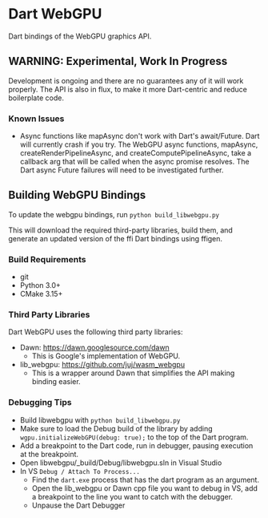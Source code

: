 # Dart WebGPU

Dart bindings of the WebGPU graphics API.

## WARNING: Experimental, Work In Progress

Development is ongoing and there are no guarantees any of it will work properly.
The API is also in flux, to make it more Dart-centric and reduce boilerplate code.

### Known Issues
* Async functions like mapAsync don't work with Dart's await/Future.
Dart will currently crash if you try. The WebGPU async functions, mapAsync, createRenderPipelineAsync,
and createComputePipelineAsync, take a callback arg that will be called when the async
promise resolves. The Dart async Future failures will need to be investigated further.

## Building WebGPU Bindings

To update the webgpu bindings, run
`python build_libwebgpu.py`

This will download the required third-party libraries, build them, and generate
an updated version of the ffi Dart bindings using ffigen.

### Build Requirements

* git
* Python 3.0+
* CMake 3.15+

### Third Party Libraries

Dart WebGPU uses the following third party libraries:

- Dawn: https://dawn.googlesource.com/dawn
  - This is Google's implementation of WebGPU.
- lib_webgpu: https://github.com/juj/wasm_webgpu
  - This is a wrapper around Dawn that simplifies the API making binding easier.

### Debugging Tips

* Build libwebgpu with `python build_libwebgpu.py`
* Make sure to load the Debug build of the library by adding `wgpu.initializeWebGPU(debug: true);`
to the top of the Dart program.
* Add a breakpoint to the Dart code, run in debugger, pausing execution at the breakpoint.
* Open libwebgpu/_build/Debug/libwebgpu.sln in Visual Studio
* In VS `Debug / Attach To Process...`
  * Find the `dart.exe` process that has the dart program as an argument.
  * Open the lib_webgpu or Dawn cpp file you want to debug in VS, add a breakpoint to the line you want to catch
    with the debugger.
  * Unpause the Dart Debugger
